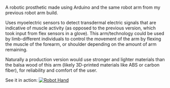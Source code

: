 A robotic prosthetic made using Arduino and the same robot arm from my previous robot arm build.

Uses myoelectric sensors to detect transdermal electric signals that are indicative of muscle activity (as opposed to the previous version, which took input from flex sensors in a glove). This arm/technology could be used by limb-different individuals to control the movement of the arm by flexing the muscle of the forearm, or shoulder depending on the amount of arm remaining. 

Naturally a production version would use stronger and lighter materials than the balsa wood of this arm (likely 3D-printed materials like ABS or carbon fiber), for reliability and comfort of the user.

See it in action:
[![Robot Hand](https://www.youtube.com/watch?v=Ygyv5tHT9do/1.jpg)](https://www.youtube.com/watch?v=Ygyv5tHT9do&feature=youtu.be) 

